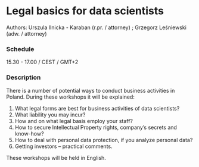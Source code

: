 # Legal basics for data scientists   

Authors: Urszula Ilnicka - Karaban (r.pr. / attorney) ; Grzegorz Leśniewski (adw. / attorney) 
### Schedule

15.30 - 17.00 / CEST / GMT+2 

### Description

There is a number of potential ways to conduct business activities in Poland.  During these workshops it will be explained: 

1. What legal forms are best for business activities of data scientists?
2. What liability you may incur?
3. How and on what legal basis employ your staff?
4. How to secure Intellectual Property rights, company’s secrets and know-how? 
5. How to deal with personal data protection, if you analyze personal data?
6. Getting investors – practical comments. 

These workshops will be held in English. 
